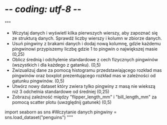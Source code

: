 # -*- coding: utf-8 -*-
"""
- Wczytaj danych i wyświetl kilka pierwszych wierszy, aby zapoznać się ze strukturą danych.
  Sprawdź liczby wierszy i kolumn w zbiorze danych.
- Usuń pingwiny z brakami danych i dodaj nową kolumnę, gdzie każdemu pingwinowi przypiszemy liczbę gdzie 1 to pingwin o największej masie (0,25)
- Oblicz średnią i odchylenie standardowe z cech fizycznych pingwinów (wszystkich i dla każdego z gatanku). (0,5)
- Zwizualizuj dane za pomocą histogramu przedstawiającego rozkład mas pingwinów oraz boxplot prezentującego rozkład mas w zależności od gatunku pingwinów. (0,5)
- Utwórz nowy dataset który zwiera tylko pingwiny z masą nie wiekszą niż 3 odchelnia standardowe od średniej (0,25)
- Zobrazuj zależność między "flipper_length_mm" i "bill_length_mm" za pomocą scatter plotu (uwzględnij gatunek) (0,5)

import seaborn as sns
#Wczytanie danych
pingwiny = sns.load_dataset("penguins")
"""
